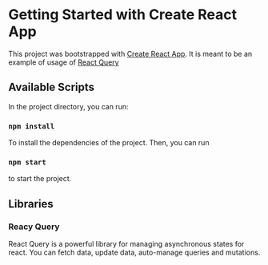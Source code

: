 # Getting Started with Create React App

This project was bootstrapped with [Create React App](https://github.com/facebook/create-react-app). It is meant to be an example of usage of [React Query](https://tanstack.com/query/v4)

## Available Scripts

In the project directory, you can run:

### `npm install`

To install the dependencies of the project. Then, you can run

### `npm start`

to start the project.

## Libraries

### Reacy Query

React Query is a powerful library for managing asynchronous states for react. You can fetch data, update data, auto-manage queries and mutations.
